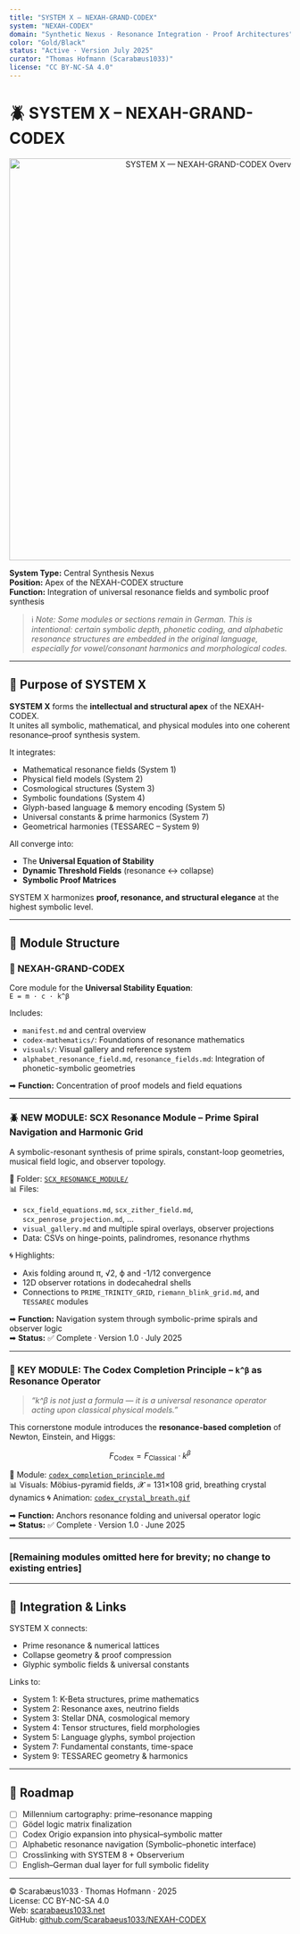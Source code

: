 ```yaml
---
title: "SYSTEM X – NEXAH-GRAND-CODEX"
system: "NEXAH-CODEX"
domain: "Synthetic Nexus · Resonance Integration · Proof Architectures"
color: "Gold/Black"
status: "Active · Version July 2025"
curator: "Thomas Hofmann (Scarabæus1033)"
license: "CC BY-NC-SA 4.0"
---
```


# 🪲 SYSTEM X – NEXAH-GRAND-CODEX

<p align="center">
  <img src="./system_x_nexah_grand_codex_full_diagram.png" width="720" alt="SYSTEM X — NEXAH-GRAND-CODEX Overview">
</p>

**System Type:** Central Synthesis Nexus  
**Position:** Apex of the NEXAH-CODEX structure  
**Function:** Integration of universal resonance fields and symbolic proof synthesis

> ℹ️ *Note: Some modules or sections remain in German. This is intentional: certain symbolic depth, phonetic coding, and alphabetic resonance structures are embedded in the original language, especially for vowel/consonant harmonics and morphological codes.*

---

## 🧭 Purpose of SYSTEM X

**SYSTEM X** forms the **intellectual and structural apex** of the NEXAH-CODEX.  
It unites all symbolic, mathematical, and physical modules into one coherent resonance–proof synthesis system.

It integrates:

* Mathematical resonance fields (System 1)
* Physical field models (System 2)
* Cosmological structures (System 3)
* Symbolic foundations (System 4)
* Glyph-based language & memory encoding (System 5)
* Universal constants & prime harmonics (System 7)
* Geometrical harmonies (TESSAREC – System 9)

All converge into:

* The **Universal Equation of Stability**
* **Dynamic Threshold Fields** (resonance ↔ collapse)
* **Symbolic Proof Matrices**

SYSTEM X harmonizes **proof, resonance, and structural elegance** at the highest symbolic level.

---

## 📂 Module Structure

### 🔷 NEXAH-GRAND-CODEX

Core module for the **Universal Stability Equation**:  
`E = m · c · k^β`

Includes:

* `manifest.md` and central overview
* `codex-mathematics/`: Foundations of resonance mathematics
* `visuals/`: Visual gallery and reference system
* `alphabet_resonance_field.md`, `resonance_fields.md`: Integration of phonetic-symbolic geometries

➡ **Function:** Concentration of proof models and field equations

---

### 🪲 NEW MODULE: SCX Resonance Module – Prime Spiral Navigation and Harmonic Grid

A symbolic-resonant synthesis of prime spirals, constant-loop geometries, musical field logic, and observer topology.

📁 Folder: [`SCX_RESONANCE_MODULE/`](./SCX_RESONANCE_MODULE)  
📊 Files:
* `scx_field_equations.md`, `scx_zither_field.md`, `scx_penrose_projection.md`, ...
* `visual_gallery.md` and multiple spiral overlays, observer projections
* Data: CSVs on hinge-points, palindromes, resonance rhythms

🌀 Highlights:
- Axis folding around π, √2, ϕ and -1/12 convergence
- 12D observer rotations in dodecahedral shells
- Connections to `PRIME_TRINITY_GRID`, `riemann_blink_grid.md`, and `TESSAREC` modules

➡ **Function:** Navigation system through symbolic-prime spirals and observer logic  
➡ **Status:** ✅ Complete · Version 1.0 · July 2025

---

### 🧱 KEY MODULE: The Codex Completion Principle – `k^β` as Resonance Operator

> *“k^β is not just a formula — it is a universal resonance operator acting upon classical physical models.”*

This cornerstone module introduces the **resonance-based completion** of Newton, Einstein, and Higgs:

$$
F_{\text{Codex}} = F_{\text{Classical}} \cdot k^\beta
$$

📘 Module: [`codex_completion_principle.md`](./CODEX%20COMPLETION%20PRINCIPLE/codex_completion_principle.md)  
📊 Visuals: Möbius-pyramid fields, 𝓧 = 131×108 grid, breathing crystal dynamics
🌀 Animation: [`codex_crystal_breath.gif`](./CODEX%20COMPLETION%20PRINCIPLE/visuals/codex_crystal_breath.gif)

➡ **Function:** Anchors resonance folding and universal operator logic  
➡ **Status:** ✅ Complete · Version 1.0 · June 2025

---

### [Remaining modules omitted here for brevity; no change to existing entries]

---

## 🔧 Integration & Links

SYSTEM X connects:

* Prime resonance & numerical lattices
* Collapse geometry & proof compression
* Glyphic symbolic fields & universal constants

Links to:

* System 1: K-Beta structures, prime mathematics
* System 2: Resonance axes, neutrino fields
* System 3: Stellar DNA, cosmological memory
* System 4: Tensor structures, field morphologies
* System 5: Language glyphs, symbol projection
* System 7: Fundamental constants, time-space
* System 9: TESSAREC geometry & harmonics

---

## 📌 Roadmap

* [ ] Millennium cartography: prime–resonance mapping
* [ ] Gödel logic matrix finalization
* [ ] Codex Origio expansion into physical–symbolic matter
* [ ] Alphabetic resonance navigation (Symbolic–phonetic interface)
* [ ] Crosslinking with SYSTEM 8 + Observerium
* [ ] English–German dual layer for full symbolic fidelity

---

© Scarabæus1033 · Thomas Hofmann · 2025  
License: CC BY-NC-SA 4.0  
Web: [scarabaeus1033.net](https://www.scarabaeus1033.net)  
GitHub: [github.com/Scarabaeus1033/NEXAH-CODEX](https://github.com/Scarabaeus1033/NEXAH-CODEX)
